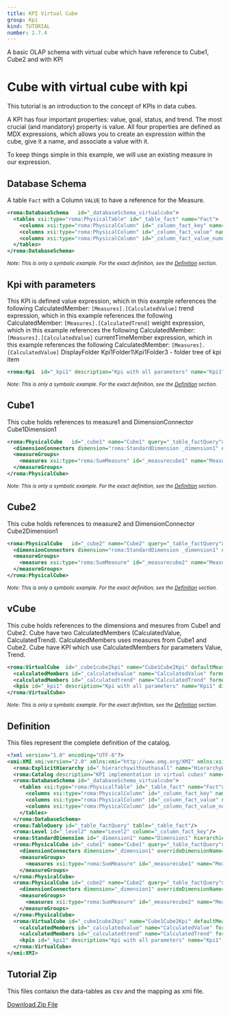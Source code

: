 ```yaml
---
title: KPI Virtual Cube
group: Kpi
kind: TUTORIAL
number: 2.7.4
---
```

A basic OLAP schema with virtual cube which have reference to Cube1, Cube2 and with KPI



# Cube with virtual cube with kpi

This tutorial is an introduction to the concept of KPIs in data cubes.

A KPI has four important properties: value, goal, status, and trend. The most crucial (and mandatory) property is value. All four properties are defined as MDX expressions, which allows you to create an expression within the cube, give it a name, and associate a value with it.

To keep things simple in this example, we will use an existing measure in our expression.


## Database Schema

A table `Fact` with a Column `VALUE` to have a reference for the Measure.


```xml
<roma:DatabaseSchema   id="_databaseSchema_virtualcube">
  <tables xsi:type="roma:PhysicalTable" id="_table_fact" name="Fact">
    <columns xsi:type="roma:PhysicalColumn" id="_column_fact_key" name="KEY"/>
    <columns xsi:type="roma:PhysicalColumn" id="_column_fact_value" name="VALUE" type="Integer"/>
    <columns xsi:type="roma:PhysicalColumn" id="_column_fact_value_numeric" name="VALUE_NUMERIC" type="Integer"/>
  </tables>
</roma:DatabaseSchema>

```
*<small>Note: This is only a symbolic example. For the exact definition, see the [Definition](#definition) section.</small>*
## Kpi with parameters

This KPI is defined
value             expression, which in this example references the following CalculatedMember: `[Measures].[CalculatedValue]`
trend             expression, which in this example references the following CalculatedMember: `[Measures].[CalculatedTrend]`
weight            expression, which in this example references the following CalculatedMember: `[Measures].[CalculatedValue]`
currentTimeMember expression, which in this example references the following CalculatedMember: `[Measures].[CalculatedValue]`
DisplayFolder     Kpi1Folder1\Kpi1Folder3 - folder tree of kpi item


```xml
<roma:Kpi  id="_kpi1" description="Kpi with all parameters" name="Kpi1" displayFolder="Kpi1Folder1\Kpi1Folder3" associatedMeasureGroupID="Kpi2MeasureGroupID" value="[Measures].[CalculatedValue]" trend="[Measures].[CalculatedTrend]"/>

```
*<small>Note: This is only a symbolic example. For the exact definition, see the [Definition](#definition) section.</small>*
## Cube1

This cube holds references to measure1 and DimensionConnector Cube1Dimension1


```xml
<roma:PhysicalCube   id="_cube1" name="Cube1" query="_table_factQuery">
  <dimensionConnectors dimension="roma:StandardDimension _dimension1" overrideDimensionName="Cube1Dimension1" id="_dc_cube1Dimension1"/>
  <measureGroups>
    <measures xsi:type="roma:SumMeasure" id="_measurecube1" name="MeasureCube1" column="_column_fact_value"/>
  </measureGroups>
</roma:PhysicalCube>

```
*<small>Note: This is only a symbolic example. For the exact definition, see the [Definition](#definition) section.</small>*
## Cube2

This cube holds references to measure2 and DimensionConnector Cube2Dimension1


```xml
<roma:PhysicalCube   id="_cube2" name="Cube2" query="_table_factQuery">
  <dimensionConnectors dimension="roma:StandardDimension _dimension1" overrideDimensionName="Cube2Dimension1" id="_dc_cube2Dimension1"/>
  <measureGroups>
    <measures xsi:type="roma:SumMeasure" id="_measurecube2" name="MeasureCube2" column="_column_fact_value"/>
  </measureGroups>
</roma:PhysicalCube>

```
*<small>Note: This is only a symbolic example. For the exact definition, see the [Definition](#definition) section.</small>*
## vCube

This cube holds references to the dimensions and mesures from Cube1 and Cube2.
Cube have two CalculatedMembers (CalculatedValue, CalculatedTrend).
CalculatedMembers uses measures from Cube1 and Cube2.
Cube have KPI which use CalculatedMembers for parameters Value, Trend.


```xml
<roma:VirtualCube  id="_cube1cube2kpi" name="Cube1Cube2Kpi" defaultMeasure="roma:SumMeasure _measurecube1" dimensionConnectors="_dc_cube1Dimension1 _dc_cube2Dimension1" referencedMeasures="roma:SumMeasure _measurecube1 roma:SumMeasure _measurecube2">
  <calculatedMembers id="_calculatedvalue" name="CalculatedValue" formula="[Measures].[MeasureCube1] + [Measures].[MeasureCube2]" hierarchy="roma:ExplicitHierarchy _hierarchywithouthasall"/>
  <calculatedMembers id="_calculatedtrend" name="CalculatedTrend" formula="[Measures].[MeasureCube1] + [Measures].[MeasureCube2]" hierarchy="roma:ExplicitHierarchy _hierarchywithouthasall"/>
  <kpis id="_kpi1" description="Kpi with all parameters" name="Kpi1" displayFolder="Kpi1Folder1\Kpi1Folder3" associatedMeasureGroupID="Kpi2MeasureGroupID" value="[Measures].[CalculatedValue]" trend="[Measures].[CalculatedTrend]"/>
</roma:VirtualCube>

```
*<small>Note: This is only a symbolic example. For the exact definition, see the [Definition](#definition) section.</small>*

## Definition

This files represent the complete definition of the catalog.

```xml
<?xml version="1.0" encoding="UTF-8"?>
<xmi:XMI xmi:version="2.0" xmlns:xmi="http://www.omg.org/XMI" xmlns:xsi="http://www.w3.org/2001/XMLSchema-instance" xmlns:roma="https://www.daanse.org/spec/org.eclipse.daanse.rolap.mapping">
  <roma:ExplicitHierarchy id="_hierarchywithouthasall" name="HierarchyWithoutHasAll" hasAll="false" primaryKey="_column_fact_key" query="_table_factQuery" levels="_level2"/>
  <roma:Catalog description="KPI implementation in virtual cubes" name="Daanse Tutorial - KPI Virtual Cube" cubes="_cube1 _cube2 _cube1cube2kpi" dbschemas="_databaseSchema_virtualcube"/>
  <roma:DatabaseSchema id="_databaseSchema_virtualcube">
    <tables xsi:type="roma:PhysicalTable" id="_table_fact" name="Fact">
      <columns xsi:type="roma:PhysicalColumn" id="_column_fact_key" name="KEY"/>
      <columns xsi:type="roma:PhysicalColumn" id="_column_fact_value" name="VALUE" type="Integer"/>
      <columns xsi:type="roma:PhysicalColumn" id="_column_fact_value_numeric" name="VALUE_NUMERIC" type="Integer"/>
    </tables>
  </roma:DatabaseSchema>
  <roma:TableQuery id="_table_factQuery" table="_table_fact"/>
  <roma:Level id="_level2" name="Level2" column="_column_fact_key"/>
  <roma:StandardDimension id="_dimension1" name="Dimension1" hierarchies="_hierarchywithouthasall"/>
  <roma:PhysicalCube id="_cube1" name="Cube1" query="_table_factQuery">
    <dimensionConnectors dimension="_dimension1" overrideDimensionName="Cube1Dimension1" id="_dc_cube1Dimension1"/>
    <measureGroups>
      <measures xsi:type="roma:SumMeasure" id="_measurecube1" name="MeasureCube1" column="_column_fact_value"/>
    </measureGroups>
  </roma:PhysicalCube>
  <roma:PhysicalCube id="_cube2" name="Cube2" query="_table_factQuery">
    <dimensionConnectors dimension="_dimension1" overrideDimensionName="Cube2Dimension1" id="_dc_cube2Dimension1"/>
    <measureGroups>
      <measures xsi:type="roma:SumMeasure" id="_measurecube2" name="MeasureCube2" column="_column_fact_value"/>
    </measureGroups>
  </roma:PhysicalCube>
  <roma:VirtualCube id="_cube1cube2kpi" name="Cube1Cube2Kpi" defaultMeasure="_measurecube1" dimensionConnectors="_dc_cube1Dimension1 _dc_cube2Dimension1" referencedMeasures="_measurecube1 _measurecube2">
    <calculatedMembers id="_calculatedvalue" name="CalculatedValue" formula="[Measures].[MeasureCube1] + [Measures].[MeasureCube2]" hierarchy="_hierarchywithouthasall"/>
    <calculatedMembers id="_calculatedtrend" name="CalculatedTrend" formula="[Measures].[MeasureCube1] + [Measures].[MeasureCube2]" hierarchy="_hierarchywithouthasall"/>
    <kpis id="_kpi1" description="Kpi with all parameters" name="Kpi1" displayFolder="Kpi1Folder1\Kpi1Folder3" associatedMeasureGroupID="Kpi2MeasureGroupID" value="[Measures].[CalculatedValue]" trend="[Measures].[CalculatedTrend]"/>
  </roma:VirtualCube>
</xmi:XMI>

```



## Tutorial Zip
This files contaisn the data-tables as csv and the mapping as xmi file.

<a href="./zip/tutorial.kpi.virtualcube.zip" download>Download Zip File</a>
